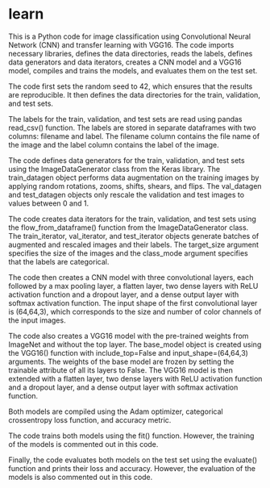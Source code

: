 # learn

This is a Python code for image classification using Convolutional Neural Network (CNN) and transfer learning with VGG16. The code imports necessary libraries, defines the data directories, reads the labels, defines data generators and data iterators, creates a CNN model and a VGG16 model, compiles and trains the models, and evaluates them on the test set.

The code first sets the random seed to 42, which ensures that the results are reproducible. It then defines the data directories for the train, validation, and test sets.

The labels for the train, validation, and test sets are read using pandas read_csv() function. The labels are stored in separate dataframes with two columns: filename and label. The filename column contains the file name of the image and the label column contains the label of the image.

The code defines data generators for the train, validation, and test sets using the ImageDataGenerator class from the Keras library. The train_datagen object performs data augmentation on the training images by applying random rotations, zooms, shifts, shears, and flips. The val_datagen and test_datagen objects only rescale the validation and test images to values between 0 and 1.

The code creates data iterators for the train, validation, and test sets using the flow_from_dataframe() function from the ImageDataGenerator class. The train_iterator, val_iterator, and test_iterator objects generate batches of augmented and rescaled images and their labels. The target_size argument specifies the size of the images and the class_mode argument specifies that the labels are categorical.

The code then creates a CNN model with three convolutional layers, each followed by a max pooling layer, a flatten layer, two dense layers with ReLU activation function and a dropout layer, and a dense output layer with softmax activation function. The input shape of the first convolutional layer is (64,64,3), which corresponds to the size and number of color channels of the input images.

The code also creates a VGG16 model with the pre-trained weights from ImageNet and without the top layer. The base_model object is created using the VGG16() function with include_top=False and input_shape=(64,64,3) arguments. The weights of the base model are frozen by setting the trainable attribute of all its layers to False. The VGG16 model is then extended with a flatten layer, two dense layers with ReLU activation function and a dropout layer, and a dense output layer with softmax activation function.

Both models are compiled using the Adam optimizer, categorical crossentropy loss function, and accuracy metric.

The code trains both models using the fit() function. However, the training of the models is commented out in this code.

Finally, the code evaluates both models on the test set using the evaluate() function and prints their loss and accuracy. However, the evaluation of the models is also commented out in this code.
